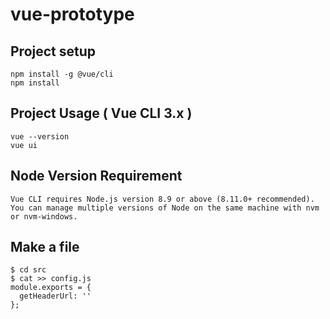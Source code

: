 # vue-prototype

## Project setup
```
npm install -g @vue/cli
npm install
```

## Project Usage ( Vue CLI 3.x )
```
vue --version
vue ui
```

## Node Version Requirement 
```
Vue CLI requires Node.js version 8.9 or above (8.11.0+ recommended). 
You can manage multiple versions of Node on the same machine with nvm or nvm-windows.
```

## Make a file
```
$ cd src
$ cat >> config.js
module.exports = {
  getHeaderUrl: ''
};
```
